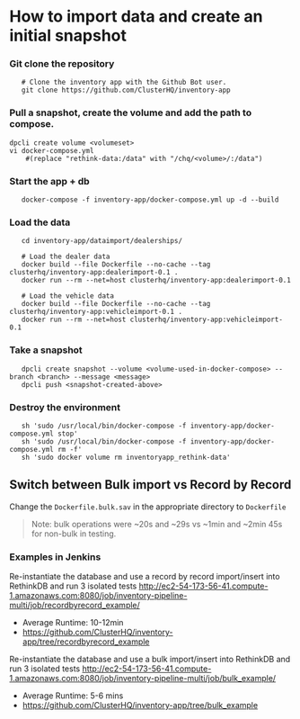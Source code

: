 # How to import data and create an initial snapshot

### Git clone the repository
```
   # Clone the inventory app with the Github Bot user.
   git clone https://github.com/ClusterHQ/inventory-app
```

### Pull a snapshot, create the volume and add the path to compose.
```
dpcli create volume <volumeset>
vi docker-compose.yml
	#(replace "rethink-data:/data" with "/chq/<volume>/:/data")
```

### Start the app + db
```
   docker-compose -f inventory-app/docker-compose.yml up -d --build
```

### Load the data
```
   cd inventory-app/dataimport/dealerships/

   # Load the dealer data
   docker build --file Dockerfile --no-cache --tag clusterhq/inventory-app:dealerimport-0.1 .
   docker run --rm --net=host clusterhq/inventory-app:dealerimport-0.1

   # Load the vehicle data
   docker build --file Dockerfile --no-cache --tag clusterhq/inventory-app:vehicleimport-0.1 .
   docker run --rm --net=host clusterhq/inventory-app:vehicleimport-0.1
```

### Take a snapshot
```
   dpcli create snapshot --volume <volume-used-in-docker-compose> --branch <branch> --message <message>
   dpcli push <snapshot-created-above>
```

### Destroy the environment
```
   sh 'sudo /usr/local/bin/docker-compose -f inventory-app/docker-compose.yml stop'
   sh 'sudo /usr/local/bin/docker-compose -f inventory-app/docker-compose.yml rm -f'
   sh 'sudo docker volume rm inventoryapp_rethink-data'
```


## Switch between Bulk import vs Record by Record

Change the `Dockerfile.bulk.sav` in the appropriate directory to `Dockerfile`

>Note: bulk operations were ~20s and ~29s vs ~1min and ~2min 45s for non-bulk in testing.

### Examples in Jenkins

Re-instantiate the database and use a record by record import/insert into RethinkDB and run 3 isolated tests
http://ec2-54-173-56-41.compute-1.amazonaws.com:8080/job/inventory-pipeline-multi/job/recordbyrecord_example/
  - Average Runtime: 10-12min
  - https://github.com/ClusterHQ/inventory-app/tree/recordbyrecord_example

Re-instantiate the database and use  a bulk import/insert into RethinkDB and run 3 isolated tests
http://ec2-54-173-56-41.compute-1.amazonaws.com:8080/job/inventory-pipeline-multi/job/bulk_example/
  - Average Runtime: 5-6 mins
  - https://github.com/ClusterHQ/inventory-app/tree/bulk_example